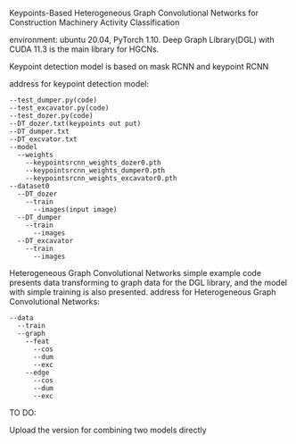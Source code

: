 Keypoints-Based Heterogeneous Graph Convolutional Networks for Construction Machinery Activity Classification

environment: ubuntu 20.04, PyTorch 1.10. Deep Graph Library(DGL) with CUDA 11.3 is the main library for HGCNs.

Keypoint detection model is based on mask RCNN and keypoint RCNN

address for keypoint detection model:

	--test_dumper.py(code)
	--test_excavator.py(code)
	--test_dozer.py(code)
	--DT_dozer.txt(keypoints out put)
	--DT_dumper.txt
	--DT_excvator.txt
	--model
	  --weights
	    --keypointsrcnn_weights_dozer0.pth
	    --keypointsrcnn_weights_dumper0.pth
	    --keypointsrcnn_weights_excavator0.pth
	--dataset0
	  --DT_dozer
	    --train
	      --images(input image)
	  --DT_dumper
	    --train
	      --images
	  --DT_excavator
	    --train
	      --images

Heterogeneous Graph Convolutional Networks simple example code presents data transforming to graph data for the DGL library, and the model with simple training is also presented.
address for Heterogeneous Graph Convolutional Networks:

	--data
	  --train
	  --graph
	    --feat
	      --cos
	      --dum
	      --exc
	    --edge
	      --cos
	      --dum
	      --exc


TO DO:

Upload the version for combining two models directly
